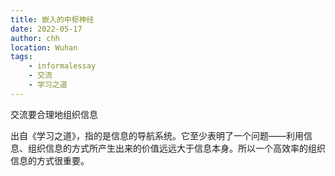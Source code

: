```yaml
---
title: 嵌入的中枢神经
date: 2022-05-17
author: chh
location: Wuhan  
tags:
    - informalessay
    - 交流
    - 学习之道
---
```

交流要合理地组织信息

出自《学习之道》，指的是信息的导航系统。它至少表明了一个问题——利用信息、组织信息的方式所产生出来的价值远远大于信息本身。所以一个高效率的组织信息的方式很重要。